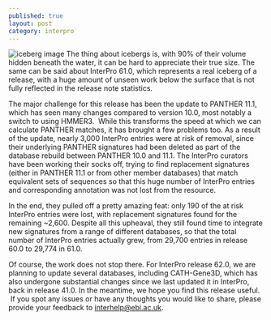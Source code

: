 ```yaml
---
published: true
layout: post
category: interpro
---
```

![iceberg image]({{site.baseurl}}/assets/media/images/posts/iceberg_blog.png)
The thing about icebergs is, with 90% of their volume hidden beneath the water, it can be hard to appreciate their true size. The same can be said about InterPro 61.0, which represents a real iceberg of a release, with a huge amount of unseen work below the surface that is not fully reflected in the release note statistics. 

The major challenge for this release has been the update to PANTHER 11.1, which has seen many changes compared to version 10.0, most notably a switch to using HMMER3.  While this transforms the speed at which we can calculate PANTHER matches, it has brought a few problems too. As a result of the update, nearly 3,000 InterPro entries were at risk of removal, since their underlying PANTHER signatures had been deleted as part of the database rebuild between PANTHER 10.0 and 11.1. The InterPro curators have been working their socks off, trying to find replacement signatures (either in PANTHER 11.1 or from other member databases) that match equivalent sets of sequences so that this huge number of InterPro entries and corresponding annotation was not lost from the resource.

In the end, they pulled off a pretty amazing feat: only 190 of the at risk InterPro entries were lost, with replacement signatures found for the remaining ~2,600. Despite all this upheaval, they still found time to integrate new signatures from a range of different databases, so that the total number of InterPro entries actually grew, from 29,700 entries in release 60.0 to 29,774 in 61.0.

Of course, the work does not stop there. For InterPro release 62.0, we are planning to update several databases, including CATH-Gene3D, which has also undergone substantial changes since we last updated it in InterPro, back in release 41.0. In the meantime, we hope you find this release useful.  If you spot any issues or have any thoughts you would like to share, please provide your feedback to interhelp@ebi.ac.uk.
